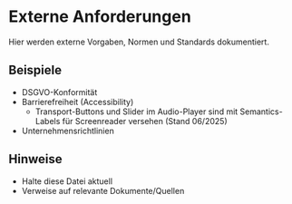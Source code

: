 # Externe Anforderungen

Hier werden externe Vorgaben, Normen und Standards dokumentiert.

## Beispiele
- DSGVO-Konformität
- Barrierefreiheit (Accessibility)
  - Transport-Buttons und Slider im Audio-Player sind mit Semantics-Labels für Screenreader versehen (Stand 06/2025)
- Unternehmensrichtlinien

## Hinweise
- Halte diese Datei aktuell
- Verweise auf relevante Dokumente/Quellen
